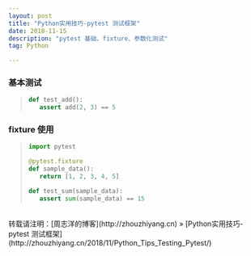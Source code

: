 ```yaml
---
layout: post
title: "Python实用技巧-pytest 测试框架"
date: 2018-11-15 
description: "pytest 基础、fixture、参数化测试"
tag: Python 

---
```


### 基本测试

>```python
>def test_add():
>    assert add(2, 3) == 5
>```

### fixture 使用

>```python
>import pytest
>
>@pytest.fixture
>def sample_data():
>    return [1, 2, 3, 4, 5]
>
>def test_sum(sample_data):
>    assert sum(sample_data) == 15
>```

<br>
转载请注明：[周志洋的博客](http://zhouzhiyang.cn) » [Python实用技巧-pytest 测试框架](http://zhouzhiyang.cn/2018/11/Python_Tips_Testing_Pytest/) 

